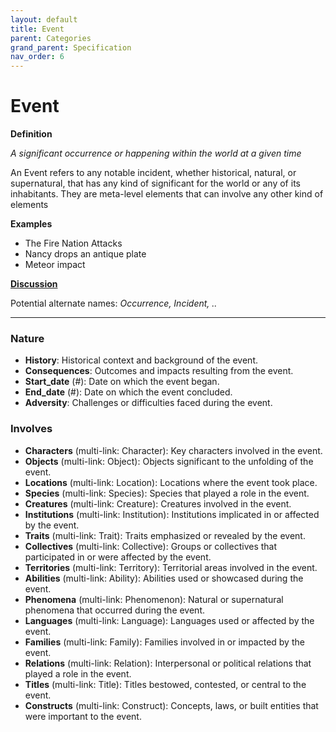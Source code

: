 ```yaml
---
layout: default
title: Event
parent: Categories
grand_parent: Specification
nav_order: 6
---
```


# Event

**Definition**

*A significant occurrence or happening within the world at a given time*

An Event refers to any notable incident, whether historical, natural, or supernatural, that has any kind of significant for the world or any of its inhabitants. They are meta-level elements that can involve any other kind of elements

**Examples**
- The Fire Nation Attacks
- Nancy drops an antique plate
- Meteor impact


**[Discussion](https://github.com/OnlyWorlds/OnlyWorlds/discussions/categories/Event)**

Potential alternate names: *Occurrence, Incident, ..*

---
### Nature
- **History**: Historical context and background of the event.
- **Consequences**: Outcomes and impacts resulting from the event.
- **Start_date** (#): Date on which the event began.
- **End_date** (#): Date on which the event concluded.
- **Adversity**: Challenges or difficulties faced during the event.

### Involves
- **Characters** (multi-link: Character): Key characters involved in the event.
- **Objects** (multi-link: Object): Objects significant to the unfolding of the event.
- **Locations** (multi-link: Location): Locations where the event took place.
- **Species** (multi-link: Species): Species that played a role in the event.
- **Creatures** (multi-link: Creature): Creatures involved in the event.
- **Institutions** (multi-link: Institution): Institutions implicated in or affected by the event.
- **Traits** (multi-link: Trait): Traits emphasized or revealed by the event.
- **Collectives** (multi-link: Collective): Groups or collectives that participated in or were affected by the event.
- **Territories** (multi-link: Territory): Territorial areas involved in the event.
- **Abilities** (multi-link: Ability): Abilities used or showcased during the event.
- **Phenomena** (multi-link: Phenomenon): Natural or supernatural phenomena that occurred during the event.
- **Languages** (multi-link: Language): Languages used or affected by the event.
- **Families** (multi-link: Family): Families involved in or impacted by the event.
- **Relations** (multi-link: Relation): Interpersonal or political relations that played a role in the event.
- **Titles** (multi-link: Title): Titles bestowed, contested, or central to the event.
- **Constructs** (multi-link: Construct): Concepts, laws, or built entities that were important to the event.

